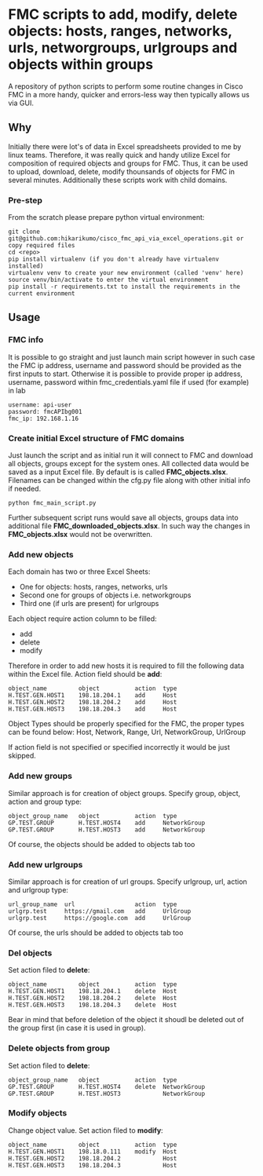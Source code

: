 # **FMC scripts to add, modify, delete objects: hosts, ranges, networks, urls, networgroups, urlgroups and objects within groups**

A repository of python scripts to perform some routine changes in Cisco FMC in a more handy, quicker and errors-less way then typically allows  us via GUI.

## Why

Initially there were lot's of data in Excel spreadsheets provided to me by linux teams. Therefore, it was really quick and handy utilize Excel for composition of required objects and groups for FMC. Thus, it can be used to upload, download, delete, modify thounsands of objects for FMC in several minutes.
Additionally these scripts work with child domains. 

### Pre-step

From the scratch please prepare python virtual environment:

```
git clone git@github.com:hikarikumo/cisco_fmc_api_via_excel_operations.git or copy required files
cd <repo>
pip install virtualenv (if you don't already have virtualenv installed)
virtualenv venv to create your new environment (called 'venv' here)
source venv/bin/activate to enter the virtual environment
pip install -r requirements.txt to install the requirements in the current environment
```

## Usage

### FMC info

It is possible to go straight and just launch main script however in such case the FMC ip address, username and password should be provided as the first inputs to start.
Otherwise it is possible to provide proper ip address, username, password within fmc_credentials.yaml file if used (for example) in lab

```---
username: api-user
password: fmcAPIbg001
fmc_ip: 192.168.1.16
```

### Create initial Excel structure of FMC domains

Just launch the script and as initial run it will connect to FMC and download all objects, groups except for the system ones.
All collected data would be saved as a input Excel file.
By default is is called **FMC_objects.xlsx**.
Filenames can be changed within the cfg.py file along with other initial info if needed.

```Launch
python fmc_main_script.py
```

Further subsequent script runs would save all objects, groups data into additional file **FMC_downloaded_objects.xlsx**.
In such way the changes in **FMC_objects.xlsx** would not be overwritten.

### Add new objects

Each domain has two or three Excel Sheets:

* One for objects: hosts, ranges, networks, urls
* Second one for groups of objects i.e. networkgroups
* Third one (if urls are present) for urlgroups

Each object require action column to be filled:

* add
* delete
* modify

Therefore in order to add new hosts it is required to fill the following data within the Excel file. Action field should be **add**:

```
object_name         object          action  type
H.TEST.GEN.HOST1    198.18.204.1    add     Host
H.TEST.GEN.HOST2    198.18.204.2    add     Host
H.TEST.GEN.HOST3    198.18.204.3    add     Host
```

Object Types should be properly specified for the FMC, the proper types can be found below:
Host, Network, Range, Url, NetworkGroup, UrlGroup

If action field is not specified or specified incorrectly it would be just skipped.

### Add new groups

Similar approach is for creation of object groups. Specify group, object, action and group type:

```
object_group_name   object          action  type
GP.TEST.GROUP       H.TEST.HOST4    add     NetworkGroup
GP.TEST.GROUP       H.TEST.HOST3    add     NetworkGroup
```

Of course, the objects should be added to objects tab too

### Add new urlgroups

Similar approach is for creation of url groups. Specify urlgroup, url, action and urlgroup type:

```
url_group_name  url                 action  type
urlgrp.test     https://gmail.com   add     UrlGroup
urlgrp.test     https://google.com  add     UrlGroup
```

Of course, the urls should be added to objects tab too

### Del objects

Set action filed to **delete**:

```
object_name         object          action  type
H.TEST.GEN.HOST1    198.18.204.1    delete  Host
H.TEST.GEN.HOST2    198.18.204.2    delete  Host
H.TEST.GEN.HOST3    198.18.204.3    delete  Host
```

Bear in mind that before deletion of the object it shoudl be deleted out of the group first (in case it is used in group).

### Delete objects from group

Set action filed to **delete**:

```
object_group_name   object          action  type
GP.TEST.GROUP       H.TEST.HOST4    delete  NetworkGroup
GP.TEST.GROUP       H.TEST.HOST3            NetworkGroup
```

### Modify objects

Change object value. Set action filed to **modify**:

```
object_name         object          action  type
H.TEST.GEN.HOST1    198.18.0.111    modify  Host
H.TEST.GEN.HOST2    198.18.204.2            Host
H.TEST.GEN.HOST3    198.18.204.3            Host
```


